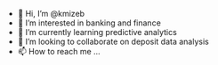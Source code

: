 - 👋 Hi, I’m @kmizeb
- 👀 I’m interested in banking and finance
- 🌱 I’m currently learning predictive analytics
- 💞️ I’m looking to collaborate on deposit data analysis
- 📫 How to reach me ...

<!---
kmizeb/kmizeb is a ✨ special ✨ repository because its `README.md` (this file) appears on your GitHub profile.
You can click the Preview link to take a look at your changes.
--->
